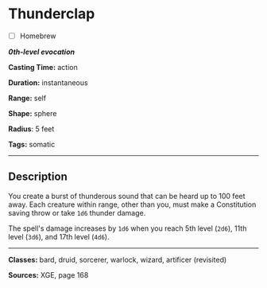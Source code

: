 # Thunderclap

- [ ] Homebrew

***0th-level evocation***

**Casting Time:** action

**Duration:** instantaneous

**Range:** self

**Shape:** sphere

**Radius**: 5 feet

**Tags:** somatic

---

## Description
You create a burst of thunderous sound that can be heard up to 100 feet away. Each creature within range, other than you, must make a Constitution saving throw or take `1d6` thunder damage.

The spell's damage increases by `1d6` when you reach 5th level (`2d6`), 11th level (`3d6`), and 17th level (`4d6`).

---

**Classes:** bard, druid, sorcerer, warlock, wizard, artificer (revisited)

**Sources:** XGE, page 168
